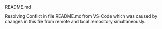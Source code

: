 README.md 

Resolving Conflict in file README.md from VS-Code which was caused by changes in this file from remote and local remository simultaneously.
